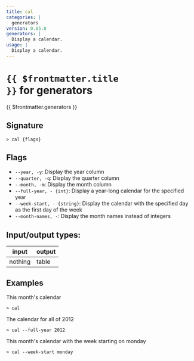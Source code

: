 ```yaml
---
title: cal
categories: |
  generators
version: 0.85.0
generators: |
  Display a calendar.
usage: |
  Display a calendar.
---
```

<!-- This file is automatically generated. Please edit the command in https://github.com/nushell/nushell instead. -->

# <code>{{ $frontmatter.title }}</code> for generators

<div class='command-title'>{{ $frontmatter.generators }}</div>

## Signature

```> cal {flags} ```

## Flags

 -  `--year, -y`: Display the year column
 -  `--quarter, -q`: Display the quarter column
 -  `--month, -m`: Display the month column
 -  `--full-year, - {int}`: Display a year-long calendar for the specified year
 -  `--week-start, - {string}`: Display the calendar with the specified day as the first day of the week
 -  `--month-names, -`: Display the month names instead of integers


## Input/output types:

| input   | output |
| ------- | ------ |
| nothing | table  |

## Examples

This month's calendar
```nu
> cal

```

The calendar for all of 2012
```nu
> cal --full-year 2012

```

This month's calendar with the week starting on monday
```nu
> cal --week-start monday

```
